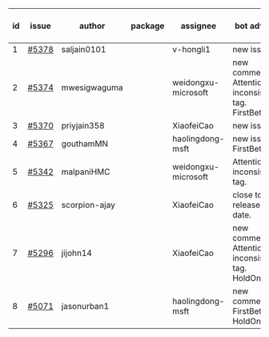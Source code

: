 | id | issue | author | package | assignee | bot advice | created date of issue | target release date | date from target |
| ------ | ------ | ------ | ------ | ------ | ------ | ------ | ------ | :-----: |
| 1 | [#5378](https://github.com/Azure/sdk-release-request/issues/5378) | saljain0101 |  | v-hongli1 | new issue. | 07-26 | 08-22 |  |
| 2 | [#5374](https://github.com/Azure/sdk-release-request/issues/5374) | mwesigwaguma |  | weidongxu-microsoft | new comment. Attention to inconsistent tag. FirstBeta. | 07-24 | 07-26 |  |
| 3 | [#5370](https://github.com/Azure/sdk-release-request/issues/5370) | priyjain358 |  | XiaofeiCao | new issue. | 07-24 | 08-22 |  |
| 4 | [#5367](https://github.com/Azure/sdk-release-request/issues/5367) | gouthamMN |  | haolingdong-msft | new issue. FirstBeta. | 07-23 | 07-26 |  |
| 5 | [#5342](https://github.com/Azure/sdk-release-request/issues/5342) | malpaniHMC |  | weidongxu-microsoft | Attention to inconsistent tag. | 07-18 | 08-23 |  |
| 6 | [#5325](https://github.com/Azure/sdk-release-request/issues/5325) | scorpion-ajay |  | XiaofeiCao | close to release date. | 07-09 | 07-31 | 1 |
| 7 | [#5296](https://github.com/Azure/sdk-release-request/issues/5296) | jijohn14 |  | XiaofeiCao | new comment. Attention to inconsistent tag. HoldOn. | 06-25 | 07-26 |  |
| 8 | [#5071](https://github.com/Azure/sdk-release-request/issues/5071) | jasonurban1 |  | haolingdong-msft | new comment. FirstBeta. HoldOn. | 03-22 | 05-24 |  |
